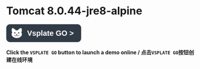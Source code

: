 # Tomcat 8.0.44-jre8-alpine

<a href="https://www.vsplate.com/?docker-compose=https://github.com/vsplate/dcenvs/tomcat/8.0.44-jre8-alpine"><img alt="VSPLATE GO" src="https://raw.githubusercontent.com/vsplate/images/master/vsgo_btn.png" width="200px"></a>

**Click the `VSPLATE GO` button to launch a demo online / 点击`VSPLATE GO`按钮创建在线环境**